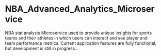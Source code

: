 # NBA_Advanced_Analytics_Microservice
NBA stat analysis Microservice used to provide unique insights for sports teams and their athletes in which users can interact and see player and team performance metrics. Current application features are fully functional, but development is still in progress…
